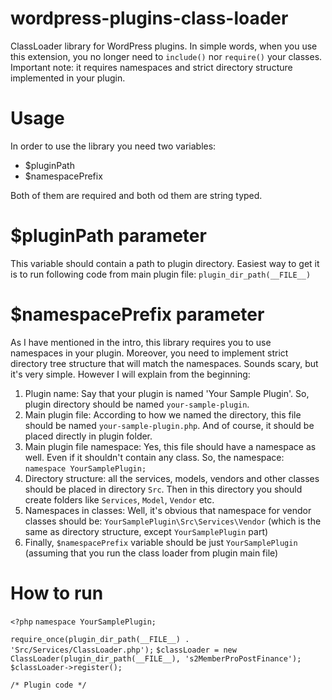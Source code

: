 wordpress-plugins-class-loader
==============================

ClassLoader library for WordPress plugins. In simple words, when you use this extension, you no longer need to `include()` nor `require()` your classes.
Important note: it requires namespaces and strict directory structure implemented in your plugin.

Usage
=====

In order to use the library you need two variables:
* $pluginPath
* $namespacePrefix

Both of them are required and both od them are string typed.

$pluginPath parameter
=====================

This variable should contain a path to plugin directory. Easiest way to get it is to run following code from main plugin file:
`plugin_dir_path(__FILE__)`

$namespacePrefix parameter
==========================

As I have mentioned in the intro, this library requires you to use namespaces in your plugin. Moreover, you need to implement
strict directory tree structure that will match the namespaces. Sounds scary, but it's very simple. However I will explain from the beginning:

1. Plugin name: Say that your plugin is named 'Your Sample Plugin'. So, plugin directory should be named `your-sample-plugin`.
2. Main plugin file: According to how we named the directory, this file should be named `your-sample-plugin.php`. And of course, it should be placed directly in plugin folder.
3. Main plugin file namespace: Yes, this file should have a namespace as well. Even if it shouldn't contain any class. So, the namespace:
`namespace YourSamplePlugin;`
4. Directory structure: all the services, models, vendors and other classes should be placed in directory `Src`. Then in this directory you should create folders like `Services`, `Model`, `Vendor` etc.
5. Namespaces in classes: Well, it's obvious that namespace for vendor classes should be:
 `YourSamplePlugin\Src\Services\Vendor` (which is the same as directory structure, except `YourSamplePlugin` part)
6. Finally, `$namespacePrefix` variable should be just `YourSamplePlugin` (assuming that you run the class loader from plugin main file)

How to run
==========
`<?php`
`namespace YourSamplePlugin;`

`require_once(plugin_dir_path(__FILE__) . 'Src/Services/ClassLoader.php');`
`$classLoader = new ClassLoader(plugin_dir_path(__FILE__), 's2MemberProPostFinance');`
`$classLoader->register();`

`/* Plugin code */`